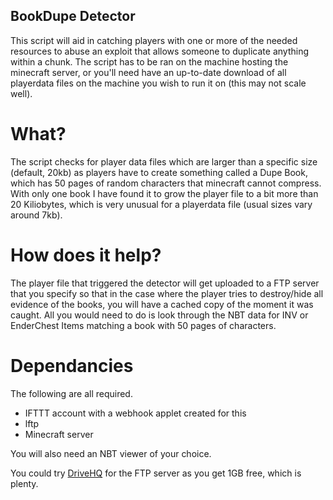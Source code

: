 ## BookDupe Detector
This script will aid in catching players with one or more of the needed resources to abuse an exploit that allows someone to duplicate anything within a chunk.
The script has to be ran on the machine hosting the minecraft server, or you'll need have an up-to-date download of all playerdata files on the machine you wish to run it on (this may not scale well).

# What?
The script checks for player data files which are larger than a specific size (default, 20kb)
as players have to create something called a Dupe Book, which has 50 pages of random characters that minecraft cannot compress.
With only one book I have found it to grow the player file to a bit more than 20 Kiliobytes,
which is very unusual for a playerdata file (usual sizes vary around 7kb).

# How does it help?
The player file that triggered the detector will get uploaded to a FTP server that you specify so that in the case where
the player tries to destroy/hide all evidence of the books, you will have a cached copy of the moment it was caught.
All you would need to do is look through the NBT data for INV or EnderChest Items matching a book with 50 pages of characters.

# Dependancies
The following are all required.
* IFTTT account with a webhook applet created for this
* lftp
* Minecraft server

You will also need an NBT viewer of your choice.

You could try [DriveHQ](https://drivehq.com) for the FTP server as you get 1GB free, which is plenty.
